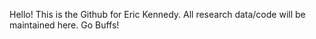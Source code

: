 Hello! This is the Github for Eric Kennedy. All research data/code will be maintained here. Go Buffs!
